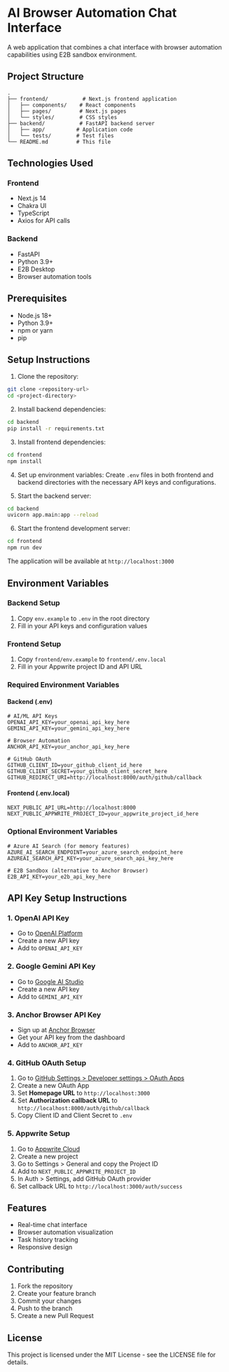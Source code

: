 # AI Browser Automation Chat Interface

A web application that combines a chat interface with browser automation capabilities using E2B sandbox environment.

## Project Structure

```
.
├── frontend/           # Next.js frontend application
│   ├── components/    # React components
│   ├── pages/         # Next.js pages
│   └── styles/        # CSS styles
├── backend/           # FastAPI backend server
│   ├── app/          # Application code
│   └── tests/        # Test files
└── README.md         # This file
```

## Technologies Used

### Frontend
- Next.js 14
- Chakra UI
- TypeScript
- Axios for API calls

### Backend
- FastAPI
- Python 3.9+
- E2B Desktop
- Browser automation tools

## Prerequisites

- Node.js 18+
- Python 3.9+
- npm or yarn
- pip

## Setup Instructions

1. Clone the repository:
```bash
git clone <repository-url>
cd <project-directory>
```

2. Install backend dependencies:
```bash
cd backend
pip install -r requirements.txt
```

3. Install frontend dependencies:
```bash
cd frontend
npm install
```

4. Set up environment variables:
Create `.env` files in both frontend and backend directories with the necessary API keys and configurations.

5. Start the backend server:
```bash
cd backend
uvicorn app.main:app --reload
```

6. Start the frontend development server:
```bash
cd frontend
npm run dev
```

The application will be available at `http://localhost:3000`

## Environment Variables

### Backend Setup
1. Copy `env.example` to `.env` in the root directory
2. Fill in your API keys and configuration values

### Frontend Setup  
1. Copy `frontend/env.example` to `frontend/.env.local`
2. Fill in your Appwrite project ID and API URL

### Required Environment Variables

#### Backend (.env)
```
# AI/ML API Keys
OPENAI_API_KEY=your_openai_api_key_here
GEMINI_API_KEY=your_gemini_api_key_here

# Browser Automation
ANCHOR_API_KEY=your_anchor_api_key_here

# GitHub OAuth
GITHUB_CLIENT_ID=your_github_client_id_here
GITHUB_CLIENT_SECRET=your_github_client_secret_here
GITHUB_REDIRECT_URI=http://localhost:8000/auth/github/callback
```

#### Frontend (.env.local)
```
NEXT_PUBLIC_API_URL=http://localhost:8000
NEXT_PUBLIC_APPWRITE_PROJECT_ID=your_appwrite_project_id_here
```

### Optional Environment Variables
```
# Azure AI Search (for memory features)
AZURE_AI_SEARCH_ENDPOINT=your_azure_search_endpoint_here
AZUREAI_SEARCH_API_KEY=your_azure_search_api_key_here

# E2B Sandbox (alternative to Anchor Browser)
E2B_API_KEY=your_e2b_api_key_here
```

## API Key Setup Instructions

### 1. OpenAI API Key
- Go to [OpenAI Platform](https://platform.openai.com/api-keys)
- Create a new API key
- Add to `OPENAI_API_KEY`

### 2. Google Gemini API Key  
- Go to [Google AI Studio](https://makersuite.google.com/app/apikey)
- Create a new API key
- Add to `GEMINI_API_KEY`

### 3. Anchor Browser API Key
- Sign up at [Anchor Browser](https://anchor.browser.com)
- Get your API key from the dashboard
- Add to `ANCHOR_API_KEY`

### 4. GitHub OAuth Setup
1. Go to [GitHub Settings > Developer settings > OAuth Apps](https://github.com/settings/developers)
2. Create a new OAuth App
3. Set **Homepage URL** to `http://localhost:3000`
4. Set **Authorization callback URL** to `http://localhost:8000/auth/github/callback`
5. Copy Client ID and Client Secret to `.env`

### 5. Appwrite Setup
1. Go to [Appwrite Cloud](https://cloud.appwrite.io/)
2. Create a new project
3. Go to Settings > General and copy the Project ID
4. Add to `NEXT_PUBLIC_APPWRITE_PROJECT_ID`
5. In Auth > Settings, add GitHub OAuth provider
6. Set callback URL to `http://localhost:3000/auth/success`

## Features

- Real-time chat interface
- Browser automation visualization
- Task history tracking
- Responsive design

## Contributing

1. Fork the repository
2. Create your feature branch
3. Commit your changes
4. Push to the branch
5. Create a new Pull Request

## License

This project is licensed under the MIT License - see the LICENSE file for details. 
